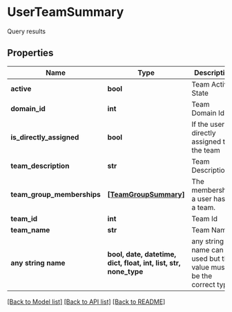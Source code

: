 # UserTeamSummary

Query results

## Properties
Name | Type | Description | Notes
------------ | ------------- | ------------- | -------------
**active** | **bool** | Team Active State | [optional] 
**domain_id** | **int** | Team Domain Id | [optional] 
**is_directly_assigned** | **bool** | If the user is directly assigned to the team | [optional] 
**team_description** | **str** | Team Description | [optional] 
**team_group_memberships** | [**[TeamGroupSummary]**](TeamGroupSummary.md) | The memberships a user has to a team. | [optional] 
**team_id** | **int** | Team Id | [optional] 
**team_name** | **str** | Team Name | [optional] 
**any string name** | **bool, date, datetime, dict, float, int, list, str, none_type** | any string name can be used but the value must be the correct type | [optional]

[[Back to Model list]](../README.md#documentation-for-models) [[Back to API list]](../README.md#documentation-for-api-endpoints) [[Back to README]](../README.md)


